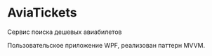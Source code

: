 # AviaTickets
 Сервис поиска дешевых авиабилетов
 
 Пользовательское приложение WPF, реализован паттерн MVVM.
